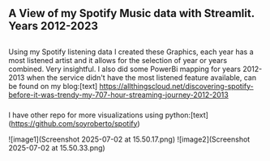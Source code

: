 #
A View of my Spotify Music data with Streamlit. Years 2012-2023
---
##
Using my Spotify listening data I created these Graphics, each year has a most listened artist and it allows for the selection of year or years combined. Very insightful. I also did some PowerBi mapping for years 2012-2013 when the service didn't have the most listened feature available, can be found on my blog:[text] https://allthingscloud.net/discovering-spotify-before-it-was-trendy-my-707-hour-streaming-journey-2012-2013

### 
I have other repo for more visualizations using python:[text] (https://github.com/soyroberto/spotify)

![image1](Screenshot 2025-07-02 at 15.50.17.png)
![image2](Screenshot 2025-07-02 at 15.50.33.png)
